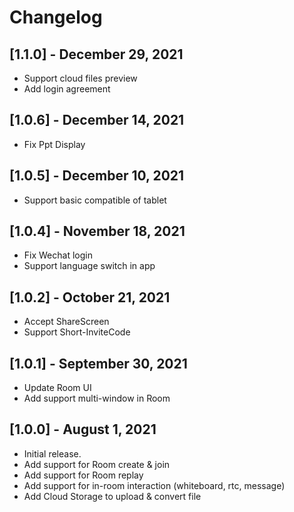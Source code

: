# Changelog

## [1.1.0] - December 29, 2021
- Support cloud files preview
- Add login agreement

## [1.0.6] - December 14, 2021
- Fix Ppt Display

## [1.0.5] - December 10, 2021
- Support basic compatible of tablet

## [1.0.4] - November 18, 2021
- Fix Wechat login
- Support language switch in app

## [1.0.2] - October 21, 2021
- Accept ShareScreen
- Support Short-InviteCode

## [1.0.1] - September 30, 2021
- Update Room UI
- Add support multi-window in Room

## [1.0.0] - August 1, 2021
- Initial release.
- Add support for Room create & join
- Add support for Room replay
- Add support for in-room interaction (whiteboard, rtc, message)
- Add Cloud Storage to upload & convert file